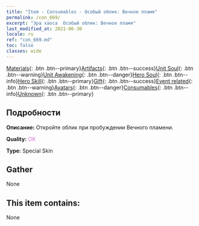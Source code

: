 ```yaml
---
title: "Item - Consumables - Особый облик: Вечное пламя"
permalink: /con_669/
excerpt: "Эра хаоса  Особый облик: Вечное пламя"
last_modified_at: 2021-06-30
locale: ru
ref: "con_669.md"
toc: false
classes: wide
---
```

 [Materials](/ItemsRU/){: .btn .btn--primary}[Artifacts](/ItemsRU/Artifacts/){: .btn .btn--success}[Unit Soul](/ItemsRU/UnitSoul/){: .btn .btn--warning}[Unit Awakening](/ItemsRU/UnitAwakening/){: .btn .btn--danger}[Hero Soul](/ItemsRU/HeroSoul/){: .btn .btn--info}[Hero Skill](/ItemsRU/HeroSkill/){: .btn .btn--primary}[Gift](/ItemsRU/Gift/){: .btn .btn--success}[Event related](/ItemsRU/Events/){: .btn .btn--warning}[Avatars](/ItemsRU/Avatars/){: .btn .btn--danger}[Consumables](/ItemsRU/Consumables/){: .btn .btn--info}[Unknown](/ItemsRU/Unknown/){: .btn .btn--primary}

## Подробности
 **Описание:** Откройте облик при пробуждении Вечного пламени.

 **Quality:** <span style="color: #DA70D6">OK</span>

 **Type:** Special Skin

## Gather

  None

## This item contains:

  None

